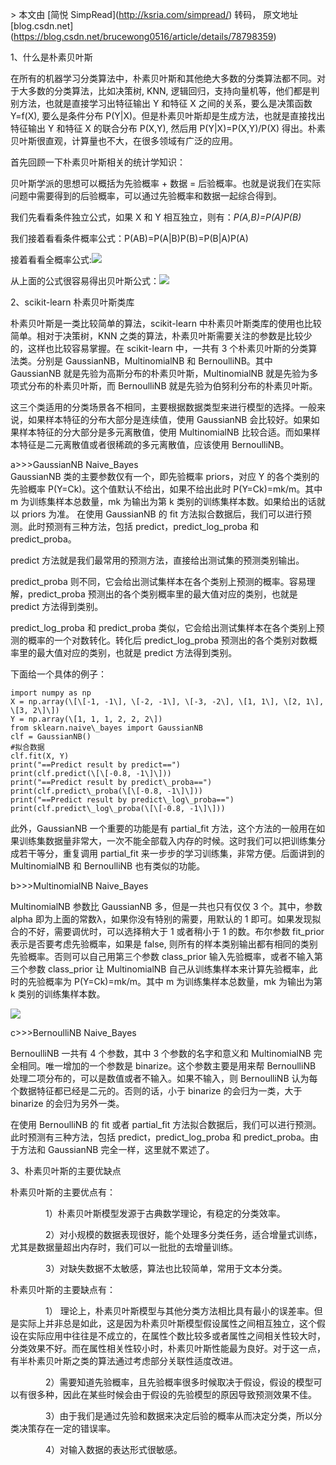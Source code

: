 \> 本文由 \[简悦 SimpRead\](http://ksria.com/simpread/) 转码， 原文地址 \[blog.csdn.net\](https://blog.csdn.net/brucewong0516/article/details/78798359)

1、什么是朴素贝叶斯

在所有的机器学习分类算法中，朴素贝叶斯和其他绝大多数的分类算法都不同。对于大多数的分类算法，比如决策树, KNN, 逻辑回归，支持向量机等，他们都是判别方法，也就是直接学习出特征输出 Y 和特征 X 之间的关系，要么是决策函数 Y=f(X), 要么是条件分布 P(Y|X)。但是朴素贝叶斯却是生成方法，也就是直接找出特征输出 Y 和特征 X 的联合分布 P(X,Y), 然后用 P(Y|X)=P(X,Y)/P(X) 得出。朴素贝叶斯很直观，计算量也不大，在很多领域有广泛的应用。

首先回顾一下朴素贝叶斯相关的统计学知识：

贝叶斯学派的思想可以概括为先验概率 + 数据 = 后验概率。也就是说我们在实际问题中需要得到的后验概率，可以通过先验概率和数据一起综合得到。

我们先看看条件独立公式，如果 X 和 Y 相互独立，则有：_P(A,B)=P(A)P(B)_

我们接着看看条件概率公式：P(AB)=P(A|B)P(B)=P(B|A)P(A)

接着看看全概率公式:![](https://img-blog.csdn.net/20171214004415631?watermark/2/text/aHR0cDovL2Jsb2cuY3Nkbi5uZXQvYnJ1Y2V3b25nMDUxNg==/font/5a6L5L2T/fontsize/400/fill/I0JBQkFCMA==/dissolve/70/gravity/SouthEast)

从上面的公式很容易得出贝叶斯公式：![](https://img-blog.csdn.net/20171214004426719?watermark/2/text/aHR0cDovL2Jsb2cuY3Nkbi5uZXQvYnJ1Y2V3b25nMDUxNg==/font/5a6L5L2T/fontsize/400/fill/I0JBQkFCMA==/dissolve/70/gravity/SouthEast)

2、scikit-learn 朴素贝叶斯类库

朴素贝叶斯是一类比较简单的算法，scikit-learn 中朴素贝叶斯类库的使用也比较简单。相对于决策树，KNN 之类的算法，朴素贝叶斯需要关注的参数是比较少的，这样也比较容易掌握。在 scikit-learn 中，一共有 3 个朴素贝叶斯的分类算法类。分别是 GaussianNB，MultinomialNB 和 BernoulliNB。其中 GaussianNB 就是先验为高斯分布的朴素贝叶斯，MultinomialNB 就是先验为多项式分布的朴素贝叶斯，而 BernoulliNB 就是先验为伯努利分布的朴素贝叶斯。

这三个类适用的分类场景各不相同，主要根据数据类型来进行模型的选择。一般来说，如果样本特征的分布大部分是连续值，使用 GaussianNB 会比较好。如果如果样本特征的分大部分是多元离散值，使用 MultinomialNB 比较合适。而如果样本特征是二元离散值或者很稀疏的多元离散值，应该使用 BernoulliNB。

a>>>GaussianNB Naive\_Bayes  
GaussianNB 类的主要参数仅有一个，即先验概率 priors，对应 Y 的各个类别的先验概率 P(Y=Ck)。这个值默认不给出，如果不给出此时 P(Y=Ck)=mk/m。其中 m 为训练集样本总数量，mk 为输出为第 k 类别的训练集样本数。如果给出的话就以 priors 为准。 在使用 GaussianNB 的 fit 方法拟合数据后，我们可以进行预测。此时预测有三种方法，包括 predict，predict\_log\_proba 和 predict\_proba。

predict 方法就是我们最常用的预测方法，直接给出测试集的预测类别输出。

predict\_proba 则不同，它会给出测试集样本在各个类别上预测的概率。容易理解，predict\_proba 预测出的各个类别概率里的最大值对应的类别，也就是 predict 方法得到类别。

predict\_log\_proba 和 predict\_proba 类似，它会给出测试集样本在各个类别上预测的概率的一个对数转化。转化后 predict\_log\_proba 预测出的各个类别对数概率里的最大值对应的类别，也就是 predict 方法得到类别。

下面给一个具体的例子：

```
import numpy as np
X = np.array(\[\[-1, -1\], \[-2, -1\], \[-3, -2\], \[1, 1\], \[2, 1\], \[3, 2\]\])
Y = np.array(\[1, 1, 1, 2, 2, 2\])
from sklearn.naive\_bayes import GaussianNB
clf = GaussianNB()
#拟合数据
clf.fit(X, Y)
print("==Predict result by predict==")
print(clf.predict(\[\[-0.8, -1\]\]))
print("==Predict result by predict\_proba==")
print(clf.predict\_proba(\[\[-0.8, -1\]\]))
print("==Predict result by predict\_log\_proba==")
print(clf.predict\_log\_proba(\[\[-0.8, -1\]\]))
```

此外，GaussianNB 一个重要的功能是有 partial\_fit 方法，这个方法的一般用在如果训练集数据量非常大，一次不能全部载入内存的时候。这时我们可以把训练集分成若干等分，重复调用 partial\_fit 来一步步的学习训练集，非常方便。后面讲到的 MultinomialNB 和 BernoulliNB 也有类似的功能。

b>>>MultinomialNB Naive\_Bayes

MultinomialNB 参数比 GaussianNB 多，但是一共也只有仅仅 3 个。其中，参数 alpha 即为上面的常数λ，如果你没有特别的需要，用默认的 1 即可。如果发现拟合的不好，需要调优时，可以选择稍大于 1 或者稍小于 1 的数。布尔参数 fit\_prior 表示是否要考虑先验概率，如果是 false, 则所有的样本类别输出都有相同的类别先验概率。否则可以自己用第三个参数 class\_prior 输入先验概率，或者不输入第三个参数 class\_prior 让 MultinomialNB 自己从训练集样本来计算先验概率，此时的先验概率为 P(Y=Ck)=mk/m。其中 m 为训练集样本总数量，mk 为输出为第 k 类别的训练集样本数。

![](https://img-blog.csdn.net/20171214004506929?watermark/2/text/aHR0cDovL2Jsb2cuY3Nkbi5uZXQvYnJ1Y2V3b25nMDUxNg==/font/5a6L5L2T/fontsize/400/fill/I0JBQkFCMA==/dissolve/70/gravity/SouthEast)

c>>>BernoulliNB Naive\_Bayes

BernoulliNB 一共有 4 个参数，其中 3 个参数的名字和意义和 MultinomialNB 完全相同。唯一增加的一个参数是 binarize。这个参数主要是用来帮 BernoulliNB 处理二项分布的，可以是数值或者不输入。如果不输入，则 BernoulliNB 认为每个数据特征都已经是二元的。否则的话，小于 binarize 的会归为一类，大于 binarize 的会归为另外一类。

在使用 BernoulliNB 的 fit 或者 partial\_fit 方法拟合数据后，我们可以进行预测。此时预测有三种方法，包括 predict，predict\_log\_proba 和 predict\_proba。由于方法和 GaussianNB 完全一样，这里就不累述了。

3、朴素贝叶斯的主要优缺点

朴素贝叶斯的主要优点有：

　　　　1）朴素贝叶斯模型发源于古典数学理论，有稳定的分类效率。

　　　　2）对小规模的数据表现很好，能个处理多分类任务，适合增量式训练，尤其是数据量超出内存时，我们可以一批批的去增量训练。

　　　　3）对缺失数据不太敏感，算法也比较简单，常用于文本分类。

朴素贝叶斯的主要缺点有：　　　

　　　　1） 理论上，朴素贝叶斯模型与其他分类方法相比具有最小的误差率。但是实际上并非总是如此，这是因为朴素贝叶斯模型假设属性之间相互独立，这个假设在实际应用中往往是不成立的，在属性个数比较多或者属性之间相关性较大时，分类效果不好。而在属性相关性较小时，朴素贝叶斯性能最为良好。对于这一点，有半朴素贝叶斯之类的算法通过考虑部分关联性适度改进。

　　　　2）需要知道先验概率，且先验概率很多时候取决于假设，假设的模型可以有很多种，因此在某些时候会由于假设的先验模型的原因导致预测效果不佳。

　　　　3）由于我们是通过先验和数据来决定后验的概率从而决定分类，所以分类决策存在一定的错误率。

　　　　4）对输入数据的表达形式很敏感。
